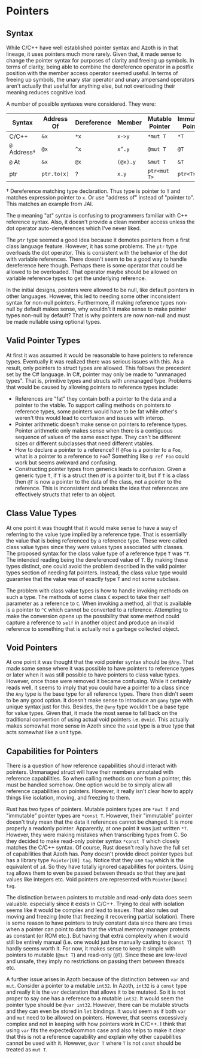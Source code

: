 # Pointers

## Syntax

While C/C++ have well established pointer syntax and Azoth is in that lineage, it uses pointers much
more rarely. Given that, it made sense to change the pointer syntax for purposes of clarity and
freeing up symbols. In terms of clarity, being able to combine the dereference operator in a postfix
position with the member access operator seemed useful. In terms of freeing up symbols, the unary
star operator and unary ampersand operators aren't actually that useful for anything else, but not
overloading their meaning reduces cognitive load.

A number of possible syntaxes were considered. They were:

| Syntax          | Address Of  | Dereference | Member   | Mutable Pointer | Immutable Pointer |
| --------------- | ----------- | ----------- | -------- | --------------- | ----------------- |
| C/C++           | `&x`        | `*x`        | `x->y`   | `*mut T`        | `*T`              |
| `@` Address†    | `@x`        | `^x`        | `x^.y`   | `@mut T`        | `@T`              |
| `@` At          | `&x`        | `@x`        | `(@x).y` | `&mut T`        | `&T`              |
| ptr             | `ptr.to(x)` | ?           | `x.y`    | `ptr<mut T>`    | `ptr<T>`          |

† Dereference matching type declaration. Thus type is pointer to `T` and matches expression pointer
to `x`. Or use "address of" instead of "pointer to". This matches an example from JAI.

The `@` meaning "at" syntax is confusing to programmers familiar with C++ reference syntax. Also, it
doesn't provide a clean member access unless the dot operator auto-dereferences which I've never
liked.

The `ptr` type seemed a good idea because it demotes pointers from a first class language feature.
However, it has some problems. The `ptr` type overloads the dot operator. This is consistent with
the behavior of the dot with variable references. There doesn't seem to be a good way to handle
dereference here though. Perhaps there is some operator that could be allowed to be overloaded. That
operator maybe should be allowed on variable reference types to get the underlying reference.

In the initial designs, pointers were allowed to be null, like default pointers in other languages.
However, this led to needing some other inconsistent syntax for non-null pointers. Furthermore, if
making reference types non-null by default makes sense, why wouldn't it make sense to make pointer
types non-null by default? That is why pointers are now non-null and must be made nullable using
optional types.

## Valid Pointer Types

At first it was assumed it would be reasonable to have pointers to reference types. Eventually it
was realized there was serious issues with this. As a result, only pointers to struct types are
allowed. This follows the precedent set by the C# language. In C#, pointer may only be made to
"unmanaged types". That is, primitive types and structs with unmanaged type. Problems that would be
caused by allowing pointers to reference types include:

* References are "fat" they contain both a pointer to the data and a pointer to the vtable. To
  support calling methods on pointers to reference types, some pointers would have to be fat while
  other's weren't this would lead to confusion and issues with interop.
* Pointer arithmetic doesn't make sense on pointers to reference types. Pointer arithmetic only
  makes sense when there is a contiguous sequence of values of the same exact type. They can't be
  different sizes or different subclasses that need different vtables.
* How to declare a pointer to a reference? If `@Foo` is a pointer to a `Foo`, what is a pointer to a
  reference to `Foo`? Something like `@ ref Foo` could work but seems awkward and confusing.
* Constructing pointer types from generics leads to confusion. Given a generic type `T`, if `T` is a
  struct then `@T` is a pointer to it, but if `T` is a class then `@T` is now a pointer to the data
  of the class, not a pointer to the reference. This is inconsistent and breaks the idea that
  references are effectively structs that refer to an object.

## Class Value Types

At one point it was thought that it would make sense to have a way of referring to the value type
implied by a reference type. That is essentially the value that is being referenced by a reference
type. These were called class value types since they were values types associated with classes. The
proposed syntax for the class value type of a reference type `T` was `^T`. The intended reading
being the dereferenced value of `T`. By making these types distinct, one could avoid the problem
described in the valid pointer types section of needing fat pointers. Instead, the class value type
would guarantee that the value was of exactly type `T` and not some subclass.

The problem with class value types is how to handle invoking methods on such a type. The methods of
some class `C` expect to take their self parameter as a reference to `C`. When invoking a method,
all that is available is a pointer to `^C` which cannot be converted to a reference. Attempting to
make the conversion opens up the possibility that some method could capture a reference to `self` in
another object and produce an invalid reference to something that is actually not a garbage
collected object.

## Void Pointers

At one point it was thought that the void pointer syntax should be `@Any`. That made some sense
where it was possible to have pointers to reference types or later when it was still possible to
have pointers to class value types. However, once those were removed it became confusing. While it
certainly reads well, it seems to imply that you could have a pointer to a class since the `Any`
type is the base type for all reference types. There then didn't seem to be any good option. It
doesn't make sense to introduce an `@any` type with unique syntax just for this. Besides, the `@any`
type wouldn't be a base type for value types. Given that, it made the most sense to fall back on the
traditional convention of using actual void pointers i.e. `@void`. This actually makes somewhat more
sense in Azoth since the `void` type is a true type that acts somewhat like a unit type.

## Capabilities for Pointers

There is a question of how reference capabilities should interact with pointers. Unmanaged struct
will have their members annotated with reference capabilities. So when calling methods on one from a
pointer, this must be handled somehow. One option would be to simply allow all reference
capabilities on pointers. However, it really isn't clear how to apply things like isolation, moving,
and freezing to them.

Rust has two types of pointers. Mutable pointers types are `*mut T` and "immutable" pointer types
are `*const T`. However, their "immutable" pointer doesn't truly mean that the data it references
cannot be changed. It is more properly a readonly pointer. Apparently, at one point it was just
written `*T`. However, they were making mistakes when transcribing types from C. So they decided to
make read-only pointer syntax `*const T` which closely matches the C/C++ syntax. Of course, Rust
doesn't really have the full set of capabilities that Azoth has. Pony doesn't provide direct pointer
types but has a library type `Pointer[U8] tag`. Notice that they use `tag` which is the equivalent
of `id`. So they have totally ignored capabilities for pointers. Using `tag` allows them to even be
passed between threads so that they are just values like integers etc. Void pointers are represented
with `Pointer[None] tag`.

The distinction between pointers to mutable and read-only data does seem valuable. especially since
it exists in C/C++. Trying to deal with isolation seems like it would be complex and lead to issues.
That also rules out moving and freezing (note that freezing it recovering partial isolation). There
is some reason to have pointers to truly constant data since there are times when a pointer can
point to data that the virtual memory manager protects as constant (or ROM etc.). But having that
extra complexity when it would still be entirely manual (i.e. one would just be manually casting to
`@const T`) hardly seems worth it. For now, it makes sense to keep it simple with pointers to
mutable (`@mut T`) and read-only (`@T`). Since these are low-level and unsafe, they imply no
restrictions on passing them between threads etc.

A further issue arises in Azoth because of the distinction between `var` and `mut`. Consider a
pointer to a mutable `int32`. In Azoth, `int32` is a `const` type and really it is the `var`
declaration that allows it to be mutated. So it is not proper to say one has a reference to a
mutable `int32`. It would seem the pointer type should be `@var int32`. However, there can be
mutable structs and they can even be stored in `let` bindings. It would seem as if both `var` and
`mut` need to be allowed on pointers. However, that seems excessively complex and not in keeping
with how pointers work in C/C++. I think that using `var` fits the expected/common case and also
helps to make it clear that this is not a reference capability and explain why other capabilities
cannot be used with it. However, `@var T` where `T` is not `const` should be treated as `mut T`.
